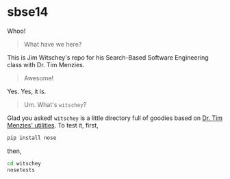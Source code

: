 sbse14
======

Whoo!

> What have we here?

This is Jim Witschey's repo for his Search-Based Software Engineering class with Dr. Tim Menzies.

> Awesome!

Yes. Yes, it is.

> Um. What's `witschey`?

Glad you asked! `witschey` is a little directory full of goodies based on [Dr. Tim Menzies' utilities](https://github.com/timm/sbse14). To test it, first,

```sh
pip install nose
```

then, 

```sh
cd witschey
nosetests
```


